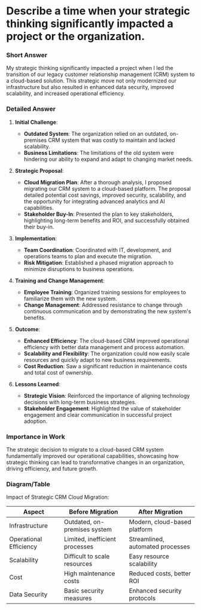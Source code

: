 # Describe a time when your strategic thinking significantly impacted a project or the organization.

### Short Answer
My strategic thinking significantly impacted a project when I led the transition of our legacy customer relationship management (CRM) system to a cloud-based solution. This strategic move not only modernized our infrastructure but also resulted in enhanced data security, improved scalability, and increased operational efficiency.

### Detailed Answer
1. **Initial Challenge**:
    - **Outdated System**: The organization relied on an outdated, on-premises CRM system that was costly to maintain and lacked scalability.
    - **Business Limitations**: The limitations of the old system were hindering our ability to expand and adapt to changing market needs.

2. **Strategic Proposal**:
    - **Cloud Migration Plan**: After a thorough analysis, I proposed migrating our CRM system to a cloud-based platform. The proposal detailed potential cost savings, improved security, scalability, and the opportunity for integrating advanced analytics and AI capabilities.
    - **Stakeholder Buy-In**: Presented the plan to key stakeholders, highlighting long-term benefits and ROI, and successfully obtained their buy-in.

3. **Implementation**:
    - **Team Coordination**: Coordinated with IT, development, and operations teams to plan and execute the migration.
    - **Risk Mitigation**: Established a phased migration approach to minimize disruptions to business operations.

4. **Training and Change Management**:
    - **Employee Training**: Organized training sessions for employees to familiarize them with the new system.
    - **Change Management**: Addressed resistance to change through continuous communication and by demonstrating the new system's benefits.

5. **Outcome**:
    - **Enhanced Efficiency**: The cloud-based CRM improved operational efficiency with better data management and process automation.
    - **Scalability and Flexibility**: The organization could now easily scale resources and quickly adapt to new business requirements.
    - **Cost Reduction**: Saw a significant reduction in maintenance costs and total cost of ownership.

6. **Lessons Learned**:
    - **Strategic Vision**: Reinforced the importance of aligning technology decisions with long-term business strategies.
    - **Stakeholder Engagement**: Highlighted the value of stakeholder engagement and clear communication in successful project adoption.

### Importance in Work
The strategic decision to migrate to a cloud-based CRM system fundamentally improved our operational capabilities, showcasing how strategic thinking can lead to transformative changes in an organization, driving efficiency, and future growth.

### Diagram/Table
Impact of Strategic CRM Cloud Migration:

| Aspect                  | Before Migration                           | After Migration                            |
|-------------------------|--------------------------------------------|--------------------------------------------|
| Infrastructure          | Outdated, on-premises system               | Modern, cloud-based platform               |
| Operational Efficiency  | Limited, inefficient processes             | Streamlined, automated processes           |
| Scalability             | Difficult to scale resources               | Easy resource scalability                  |
| Cost                    | High maintenance costs                     | Reduced costs, better ROI                  |
| Data Security           | Basic security measures                    | Enhanced security protocols                |